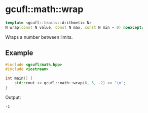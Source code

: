 # gcufl::math::wrap
```cpp
template <gcufl::traits::Arithmetic N>
N wrap(const N value, const N max, const N min = 0) noexcept;
```
Wraps a number between limits.
## Example
```cpp
#include <gcufl/math.hpp>
#include <iostream>

int main() {
	std::cout << gcufl::math::wrap(6, 5, -2) << '\n';
}
```
Output:
```
-1
```
